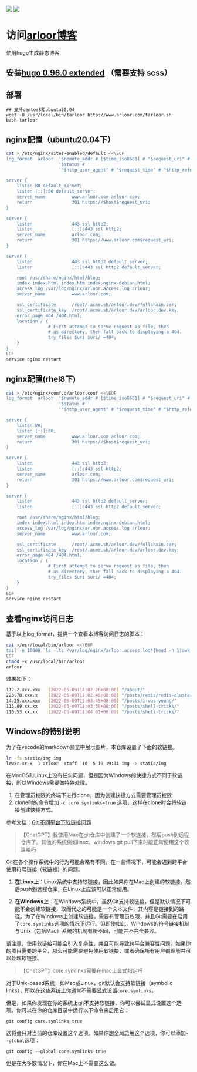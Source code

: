 [![](https://img.shields.io/github/last-commit/arloor/blog.svg?style=flat)](https://github.com/arloor/blog/commit/master)
![](https://img.shields.io/github/languages/code-size/arloor/blog.svg?style=flat)

# 访问[arloor博客](http://www.arloor.com)
使用hugo生成静态博客

## 安装[hugo 0.96.0 extended](https://github.com/gohugoio/hugo/releases/tag/v0.96.0) （需要支持 scss）

## 部署

```
## 支持centos8和ubuntu20.04
wget -O /usr/local/bin/tarloor http://www.arloor.com/tarloor.sh
bash tarloor
```

## nginx配置（ubuntu20.04下）

```bash
cat > /etc/nginx/sites-enabled/default <<\EOF
log_format  arloor  '$remote_addr # [$time_iso8601] # "$request_uri" # '
                    '$status # '
                    '"$http_user_agent" # "$request_time" # "$http_referer"';

server {
    listen 80 default_server;
    listen [::]:80 default_server;
    server_name          www.arloor.com arloor.com;
    return               301 https://$host$request_uri;
}

server {
    listen               443 ssl http2;
    listen               [::]:443 ssl http2;
    server_name          arloor.com;
    return               301 https://www.arloor.com$request_uri;
}

server {
    listen               443 ssl http2 default_server;
    listen               [::]:443 ssl http2 default_server;

    root /usr/share/nginx/html/blog;
    index index.html index.htm index.nginx-debian.html;
    access_log /var/log/nginx/arloor.access.log arloor;
    server_name          www.arloor.com;

    ssl_certificate      /root/.acme.sh/arloor.dev/fullchain.cer;
    ssl_certificate_key  /root/.acme.sh/arloor.dev/arloor.dev.key;
    error_page 404 /404.html;
    location / {
                # First attempt to serve request as file, then
                # as directory, then fall back to displaying a 404.
                try_files $uri $uri/ =404;
    }
}
EOF
service nginx restart
```

## nginx配置(rhel8下)

```bash
cat > /etc/nginx/conf.d/arloor.conf <<\EOF
log_format  arloor  '$remote_addr # [$time_iso8601] # "$request_uri" # '
                    '$status # '
                    '"$http_user_agent" # "$request_time" # "$http_referer"';

server {
    listen 80;
    listen [::]:80;
    server_name          www.arloor.com arloor.com;
    return               301 https://$host$request_uri;
}

server {
    listen               443 ssl http2;
    listen               [::]:443 ssl http2;
    server_name          arloor.com;
    return               301 https://www.arloor.com$request_uri;
}

server {
    listen               443 ssl http2 default_server;
    listen               [::]:443 ssl http2 default_server;

    root /usr/share/nginx/html/blog;
    index index.html index.htm index.nginx-debian.html;
    access_log /var/log/nginx/arloor.access.log arloor;
    server_name          www.arloor.com;

    ssl_certificate      /root/.acme.sh/arloor.dev/fullchain.cer;
    ssl_certificate_key  /root/.acme.sh/arloor.dev/arloor.dev.key;
    error_page 404 /404.html;
    location / {
                # First attempt to serve request as file, then
                # as directory, then fall back to displaying a 404.
                try_files $uri $uri/ =404;
    }
}
EOF
service nginx restart
```

## 查看nginx访问日志

基于以上log_format，提供一个查看本博客访问日志的脚本：

```bash
cat >/usr/local/bin/arloor <<\EOF
tail -n 10000 `ls -ltc /var/log/nginx/arloor.access.log*|head -n 1|awk '{print $9}'`|awk -F" # " '$3~"(.*post.*|.*about.*|.*page.*|.*tags.*|^\"/\"$)" && $4==200 {printf("%s %15s %-30s %s\n",$2,$1,$3,$5)}'
EOF
chmod +x /usr/local/bin/arloor
arloor
```

效果如下：

```bash
112.2.xxx.xxx   [2022-05-09T11:02:26+08:00] "/about/"
223.70.xxx.x    [2022-05-09T11:02:46+08:00] "/posts/redis/redis-cluster/"
14.25.xxx.xxx   [2022-05-09T11:03:45+08:00] "/posts/i-was-young/"
113.89.xx.xx    [2022-05-09T11:03:58+08:00] "/posts/shell-tricks/"
110.53.xx.xx    [2022-05-09T11:04:01+08:00] "/posts/shell-tricks/"
```

## Windows的特别说明

为了在vscode的markdown预览中展示图片，本仓库设置了下面的软链接。

```bash
ln -fs static/img img
lrwxr-xr-x  1 arloor  staff  10  5 19 19:31 img -> static/img
```

在MacOS和Linux上没有任何问题，但是因为Windows的快捷方式不同于软链接，所以Windows需要做特殊处理。

1. 在管理员权限的终端下进行clone，因为创建快捷方式需要管理员权限
2. clone时的命令增加 `-c core.symlinks=true` 选项，这样在clone时会将软链接创建快捷方式。

参考文档：[Git 不同平台下软链接问题](https://murphypei.github.io/blog/2021/03/git-symlink)

> 【ChatGPT】我使用Mac在git仓库中创建了一个软连接，然后push到远程仓库了。其他的系统例如linux、windows git pull下来时能正常使用这个软连接吗

Git在各个操作系统中的行为可能会略有不同。在一些情况下，可能会遇到跨平台使用符号链接（软链接）的问题。

1. **在Linux上**：Linux系统中支持软链接，因此如果你在Mac上创建的软链接，然后push到远程仓库，在Linux上应该可以正常使用。

2. **在Windows上**：在Windows系统中，虽然Git支持软链接，但是默认情况下可能不会创建软链接，取而代之的可能是一个文本文件，其内容是链接到的路径。为了在Windows上创建软链接，需要有管理员权限，并且Git需要在启用了`core.symlinks`选项的情况下运行。但即使如此，Windows的符号链接机制与Unix（包括Mac）系统的机制有所不同，可能并不完全兼容。

请注意，使用软链接可能会引入复杂性，并且可能导致跨平台兼容性问题。如果你的项目需要跨平台，那么可能需要避免使用软链接，或者确保所有用户都理解并可以处理软链接。

> 【ChatGPT】core.symlinks需要在mac上显式指定吗

对于Unix-based系统，如Mac或Linux，git默认会支持软链接（symbolic links），所以在这些系统上你通常不需要显式设置`core.symlinks`。

但是，如果你发现在你的系统上git不支持软链接，你可以尝试显式设置这个选项。你可以在你的仓库目录中运行以下命令来启用它：

```
git config core.symlinks true
```

这将会只对当前的仓库设置这个选项。如果你想全局启用这个选项，你可以添加`--global`选项：

```
git config --global core.symlinks true
```

但是在大多数情况下，你在Mac上不需要这么做。